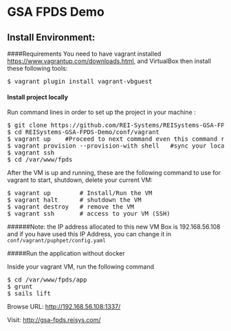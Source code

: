 # GSA FPDS Demo


## Install Environment:
####Requirements
You need to have vagrant installed https://www.vagrantup.com/downloads.html, and VirtualBox then install these following tools:

<pre>
$ vagrant plugin install vagrant-vbguest
</pre>

#### Install project locally
Run command lines in order to set up the project in your machine :

<pre>
$ git clone https://github.com/REI-Systems/REISystems-GSA-FPDS-Demo.git
$ cd REISystems-GSA-FPDS-Demo/conf/vagrant
$ vagrant up    #Proceed to next command even this command returns error messages
$ vagrant provision --provision-with shell   #sync your local environment with updated dev dependencies
$ vagrant ssh
$ cd /var/www/fpds
</pre>

After the VM is up and running, these are the following command to use for vagrant to start, shutdown, delete your current VM:

<pre>
$ vagrant up        # Install/Run the VM
$ vagrant halt      # shutdown the VM
$ vagrant destroy   # remove the VM
$ vagrant ssh       # access to your VM (SSH)
</pre>

######Note: the IP address allocated to this new VM Box is 192.168.56.108 and if you have used this IP Address, you can change it in `conf/vagrant/puphpet/config.yaml`

#####Run the application without docker

Inside your vagrant VM, run the following command

<pre>
$ cd /var/www/fpds/app
$ grunt
$ sails lift
</pre>

Browse URL: http://192.168.56.108:1337/


Visit: http://gsa-fpds.reisys.com/

